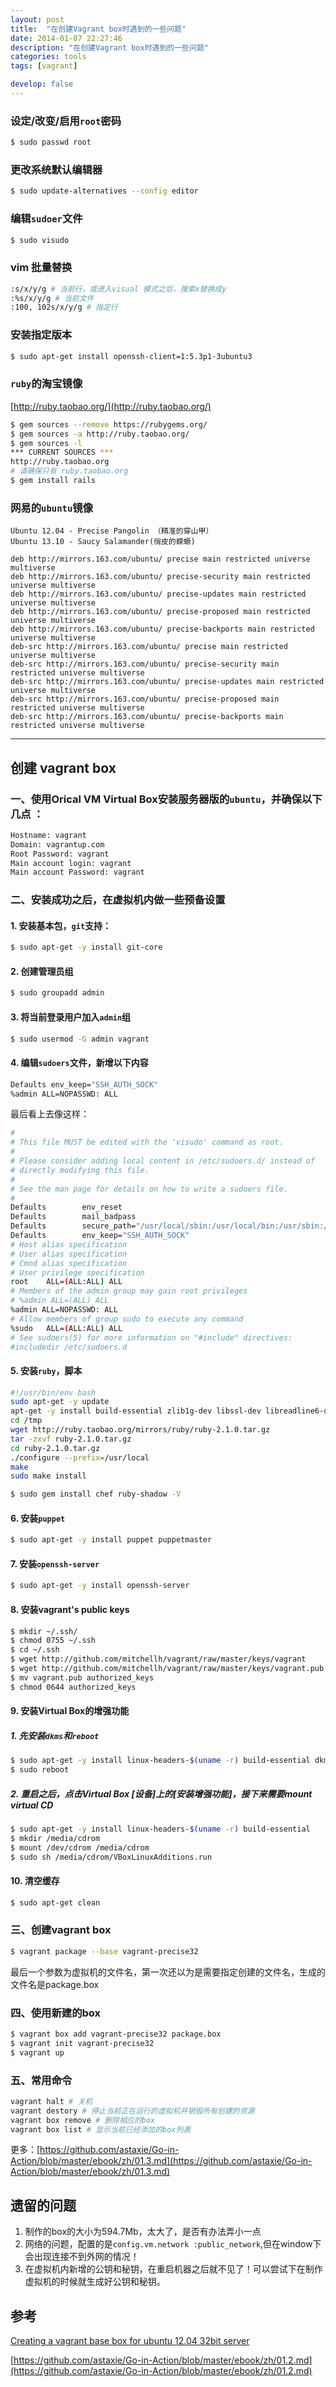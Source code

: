```yaml
---
layout: post
title:  "在创建Vagrant box时遇到的一些问题"
date: 2014-01-07 22:27:46
description: "在创建Vagrant box时遇到的一些问题"
categories: tools
tags: [vagrant]

develop: false
---
```


### 设定/改变/启用`root`密码

``` sh
$ sudo passwd root
```

### 更改系统默认编辑器

``` sh
$ sudo update-alternatives --config editor
```

### 编辑`sudoer`文件

``` sh
$ sudo visudo
```

### vim 批量替换

``` sh
:s/x/y/g # 当前行，或进入visual 模式之后，搜索x替换成y
:%s/x/y/g # 当前文件
:100, 102s/x/y/g # 指定行
```

### 安装指定版本

``` sh
$ sudo apt-get install openssh-client=1:5.3p1-3ubuntu3
```

### `ruby`的淘宝镜像
[http://ruby.taobao.org/](http://ruby.taobao.org/)

``` sh
$ gem sources --remove https://rubygems.org/
$ gem sources -a http://ruby.taobao.org/
$ gem sources -l
*** CURRENT SOURCES ***
http://ruby.taobao.org
# 请确保只有 ruby.taobao.org
$ gem install rails
```

### 网易的`ubuntu`镜像

```
Ubuntu 12.04 - Precise Pangolin （精准的穿山甲）
Ubuntu 13.10 - Saucy Salamander(俏皮的蝾螈)
```

```
deb http://mirrors.163.com/ubuntu/ precise main restricted universe multiverse
deb http://mirrors.163.com/ubuntu/ precise-security main restricted universe multiverse
deb http://mirrors.163.com/ubuntu/ precise-updates main restricted universe multiverse
deb http://mirrors.163.com/ubuntu/ precise-proposed main restricted universe multiverse
deb http://mirrors.163.com/ubuntu/ precise-backports main restricted universe multiverse
deb-src http://mirrors.163.com/ubuntu/ precise main restricted universe multiverse
deb-src http://mirrors.163.com/ubuntu/ precise-security main restricted universe multiverse
deb-src http://mirrors.163.com/ubuntu/ precise-updates main restricted universe multiverse
deb-src http://mirrors.163.com/ubuntu/ precise-proposed main restricted universe multiverse
deb-src http://mirrors.163.com/ubuntu/ precise-backports main restricted universe multiverse
```
***
## 创建 vagrant box

### 一、使用Orical VM Virtual Box安装服务器版的`ubuntu`，并确保以下几点 ：

``` sh
Hostname: vagrant
Domain: vagrantup.com
Root Password: vagrant
Main account login: vagrant
Main account Password: vagrant
```

### 二、安装成功之后，在虚拟机内做一些预备设置

#### 1. 安装基本包，`git`支持：

``` sh
$ sudo apt-get -y install git-core
```

#### 2. 创建管理员组

``` sh
$ sudo groupadd admin
```

#### 3. 将当前登录用户加入`admin`组

``` sh
$ sudo usermod -G admin vagrant
```

#### 4. 编辑`sudoers`文件，新增以下内容

``` sh
Defaults env_keep="SSH_AUTH_SOCK"
%admin ALL=NOPASSWD: ALL
```

最后看上去像这样：

``` sh
#
# This file MUST be edited with the 'visudo' command as root.
#
# Please consider adding local content in /etc/sudoers.d/ instead of
# directly modifying this file.
#
# See the man page for details on how to write a sudoers file.
#
Defaults        env_reset
Defaults        mail_badpass
Defaults        secure_path="/usr/local/sbin:/usr/local/bin:/usr/sbin:/usr/bin:/sbin:/bin"
Defaults        env_keep="SSH_AUTH_SOCK"
# Host alias specification
# User alias specification
# Cmnd alias specification
# User privilege specification
root    ALL=(ALL:ALL) ALL
# Members of the admin group may gain root privileges
# %admin ALL=(ALL) ALL
%admin ALL=NOPASSWD: ALL
# Allow members of group sudo to execute any command
%sudo   ALL=(ALL:ALL) ALL
# See sudoers(5) for more information on "#include" directives:
#includedir /etc/sudoers.d
```

#### 5. 安装`ruby`，脚本

``` sh
#!/usr/bin/env bash
sudo apt-get -y update
apt-get -y install build-essential zlib1g-dev libssl-dev libreadline6-dev libyaml-dev
cd /tmp
wget http://ruby.taobao.org/mirrors/ruby/ruby-2.1.0.tar.gz
tar -zxvf ruby-2.1.0.tar.gz
cd ruby-2.1.0.tar.gz
./configure --prefix=/usr/local
make
sudo make install
```

``` sh
$ sudo gem install chef ruby-shadow -V
```

#### 6. 安装`puppet`

``` sh
$ sudo apt-get -y install puppet puppetmaster
```

#### 7. 安装`openssh-server`

``` sh
$ sudo apt-get -y install openssh-server
```

#### 8. 安装vagrant's public keys

``` sh
$ mkdir ~/.ssh/
$ chmod 0755 ~/.ssh
$ cd ~/.ssh
$ wget http://github.com/mitchellh/vagrant/raw/master/keys/vagrant
$ wget http://github.com/mitchellh/vagrant/raw/master/keys/vagrant.pub
$ mv vagrant.pub authorized_keys
$ chmod 0644 authorized_keys
```

#### 9. 安装Virtual Box的增强功能

##### 1. 先安装`dkms`和`reboot`

``` sh
$ sudo apt-get -y install linux-headers-$(uname -r) build-essential dkms
$ sudo reboot
```

##### 2. 重启之后，点击Virtual Box [设备]上的[安装增强功能]，接下来需要mount virtual CD

``` sh
$ sudo apt-get -y install linux-headers-$(uname -r) build-essential
$ mkdir /media/cdrom
$ mount /dev/cdrom /media/cdrom
$ sudo sh /media/cdrom/VBoxLinuxAdditions.run
```

#### 10. 清空缓存

``` sh
$ sudo apt-get clean
```


### 三、创建vagrant box

``` sh
$ vagrant package --base vagrant-precise32
```
最后一个参数为虚拟机的文件名，第一次还以为是需要指定创建的文件名，生成的文件名是package.box


### 四、使用新建的box

``` sh
$ vagrant box add vagrant-precise32 package.box
$ vagrant init vagrant-precise32
$ vagrant up
```

### 五、常用命令

``` sh
vagrant halt # 关机
vagrant destory # 停止当前正在运行的虚拟机并销毁所有创建的资源
vagrant box remove # 删除相应的box
vagrant box list # 显示当前已经添加的box列表
```
更多：[https://github.com/astaxie/Go-in-Action/blob/master/ebook/zh/01.3.md](https://github.com/astaxie/Go-in-Action/blob/master/ebook/zh/01.3.md)

## 遗留的问题

1. 制作的box的大小为594.7Mb，太大了，是否有办法弄小一点
2. 网络的问题，配置的是`config.vm.network :public_network`,但在window下会出现连接不到外网的情况！
3. 在虚拟机内新增的公钥和秘钥，在重启机器之后就不见了！可以尝试下在制作虚拟机的时候就生成好公钥和秘钥。

## 参考
[Creating a vagrant base box for ubuntu 12.04 32bit server](https://github.com/fespinoza/checklist_and_guides/wiki/Creating-a-vagrant-base-box-for-ubuntu-12.04-32bit-server)

[https://github.com/astaxie/Go-in-Action/blob/master/ebook/zh/01.2.md](https://github.com/astaxie/Go-in-Action/blob/master/ebook/zh/01.2.md)
